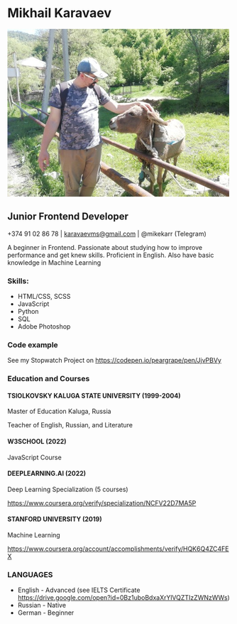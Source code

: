 # Mikhail Karavaev 

![Mikhail Karavaev](https://raw.githubusercontent.com/peargrape/hosted-assets/main/Mike-Donkey.jpg)

## Junior Frontend Developer

+374 91 02 86 78 | karavaevms@gmail.com | @mikekarr (Telegram) 

A beginner in Frontend. Passionate about studying how to improve performance and get knew skills. Proficient in English. Also have basic knowledge in Machine Learning

### Skills:

* HTML/CSS, SCSS
* JavaScript
* Python
* SQL
* Adobe Photoshop

### Code example

See my Stopwatch Project on https://codepen.io/peargrape/pen/JjvPBVy

### Education and Courses

#### TSIOLKOVSKY KALUGA STATE UNIVERSITY (1999-2004)

Master of Education	Kaluga, Russia

Teacher of English, Russian, and Literature

#### W3SCHOOL (2022)

JavaScript Course 

#### DEEPLEARNING.AI (2022)

Deep Learning Specialization (5 courses)

https://www.coursera.org/verify/specialization/NCFV22D7MA5P

#### STANFORD UNIVERSITY (2019)

Machine Learning

https://www.coursera.org/account/accomplishments/verify/HQK6Q4ZC4FEX

### LANGUAGES

* English - Advanced (see IELTS Certificate https://drive.google.com/open?id=0Bz1uboBdxaXrYlVQZTIzZWNzWWs)
* Russian - Native
* German - Beginner
